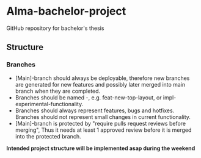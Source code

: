 # Alma-bachelor-project
GitHub repository for bachelor's thesis

## Structure
### Branches
- [Main]-branch should always be deployable, therefore new branches are generated for new features and possibly later merged into main branch when they are completed.
- Branches should be named <type>-<name>, e.g. feat-new-top-layout, or impl-experimental-functionality.
- Branches should always represent features, bugs and hotfixes. Branches should not represent small changes in current functionality.
- [Main]-branch is protected by "require pulls request reviews before merging", Thus it needs at least 1 approved review before it is merged into the protected branch.

**Intended project structure will be implemented asap during the weekend** 

